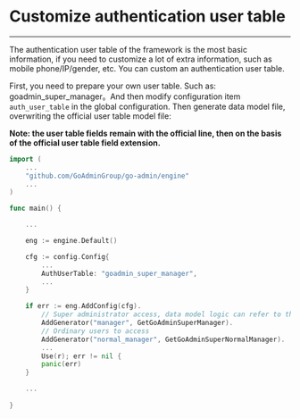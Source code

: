 # Customize authentication user table
---

The authentication user table of the framework is the most basic information, if you need to customize a lot of extra information, such as mobile phone/IP/gender, etc. You can custom an authentication user table.

First, you need to prepare your own user table. Such as: goadmin_super_manager。And then modify configuration item ```auth_user_table``` in the global configuration. Then generate data model file, overwriting the official user table model file: 

**Note: the user table fields remain with the official line, then on the basis of the official user table field extension.**

```go
import (
    ...
    "github.com/GoAdminGroup/go-admin/engine"
    ...
)

func main() {

    ...

    eng := engine.Default()

	cfg := config.Config{
        ...
		AuthUserTable: "goadmin_super_manager",
        ...
    }

    if err := eng.AddConfig(cfg).
        // Super administrator access, data model logic can refer to the official documents:https://github.com/GoAdminGroup/go-admin/blob/master/plugins/admin/modules/table/generators.go#L40
        AddGenerator("manager", GetGoAdminSuperManager).
        // Ordinary users to access
        AddGenerator("normal_manager", GetGoAdminSuperNormalManager).
        ...
        Use(r); err != nil {
        panic(err)
    }

    ...
    
}
```